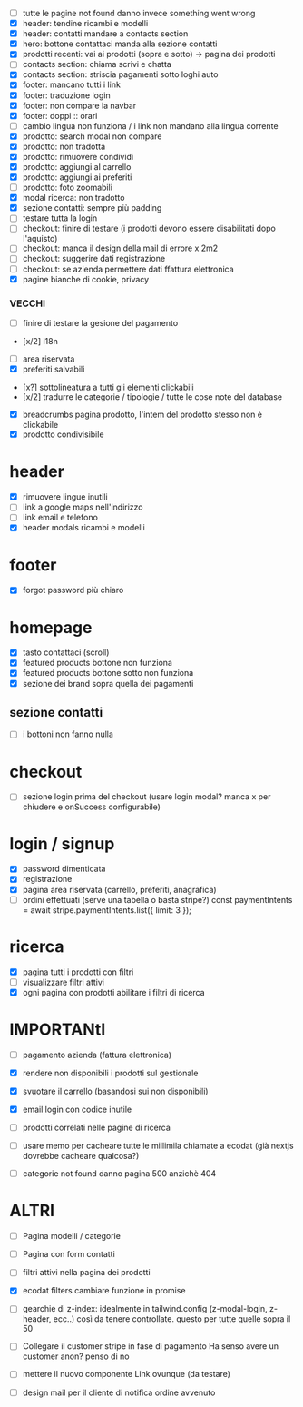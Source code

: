 - [ ] tutte le pagine not found danno invece something went wrong
- [x] header: tendine ricambi e modelli
- [x] header: contatti mandare a contacts section
- [x] hero: bottone contattaci manda alla sezione contatti
- [x] prodotti recenti: vai ai prodotti (sopra e sotto) -> pagina dei prodotti
- [ ] contacts section: chiama scrivi e chatta
- [x] contacts section: striscia pagamenti sotto loghi auto
- [x] footer: mancano tutti i link
- [x] footer: traduzione login
- [x] footer: non compare la navbar
- [x] footer: doppi :: orari
- [ ] cambio lingua non funziona / i link non mandano alla lingua corrente
- [x] prodotto: search modal non compare
- [x] prodotto: non tradotta
- [x] prodotto: rimuovere condividi
- [x] prodotto: aggiungi al carrello
- [x] prodotto: aggiungi ai preferiti
- [ ] prodotto: foto zoomabili
- [x] modal ricerca: non tradotto
- [x] sezione contatti: sempre più padding
- [ ] testare tutta la login
- [ ] checkout: finire di testare (i prodotti devono essere disabilitati dopo l'aquisto)
- [ ] checkout: manca il design della mail di errore x 2m2
- [ ] checkout: suggerire dati registrazione
- [ ] checkout: se azienda permettere dati ffattura elettronica
- [x] pagine bianche di cookie, privacy

### VECCHI

- [ ] finire di testare la gesione del pagamento
- [x/2] i18n
- [ ] area riservata
- [x] preferiti salvabili
- [x?] sottolineatura a tutti gli elementi clickabili
- [x/2] tradurre le categorie / tipologie / tutte le cose note del database
- [x] breadcrumbs pagina prodotto, l'intem del prodotto stesso non è clickabile
- [x] prodotto condivisibile

# header

- [x] rimuovere lingue inutili
- [ ] link a google maps nell'indirizzo
- [ ] link email e telefono
- [x] header modals ricambi e modelli

# footer

- [x] forgot password più chiaro

# homepage

- [x] tasto contattaci (scroll)
- [x] featured products bottone non funziona
- [x] featured products bottone sotto non funziona
- [x] sezione dei brand sopra quella dei pagamenti

## sezione contatti

- [ ] i bottoni non fanno nulla

# checkout

- [ ] sezione login prima del checkout
      (usare login modal? manca x per chiudere e onSuccess configurabile)

# login / signup

- [x] password dimenticata
- [x] registrazione
- [x] pagina area riservata (carrello, preferiti, anagrafica)
- [ ] ordini effettuati (serve una tabella o basta stripe?)
      const paymentIntents = await stripe.paymentIntents.list({ limit: 3 });

# ricerca

- [x] pagina tutti i prodotti con filtri
- [ ] visualizzare filtri attivi
- [x] ogni pagina con prodotti abilitare i filtri di ricerca

# IMPORTANtI

- [ ] pagamento azienda (fattura elettronica)
- [x] rendere non disponibili i prodotti sul gestionale
- [x] svuotare il carrello (basandosi sui non disponibili)
- [x] email login con codice inutile

- [ ] prodotti correlati nelle pagine di ricerca

- [ ] usare memo per cacheare tutte le millimila chiamate a ecodat
      (già nextjs dovrebbe cacheare qualcosa?)

- [ ] categorie not found danno pagina 500 anzichè 404

# ALTRI

- [ ] Pagina modelli / categorie
- [ ] Pagina con form contatti
- [ ] filtri attivi nella pagina dei prodotti
- [x] ecodat filters cambiare funzione in promise
- [ ] gearchie di z-index: idealmente in tailwind.config (z-modal-login, z-header, ecc..) così da tenere controllate. questo per tutte quelle sopra il 50

- [ ] Collegare il customer stripe in fase di pagamento
      Ha senso avere un customer anon? penso di no

- [ ] mettere il nuovo componente Link ovunque (da testare)

- [ ] design mail per il cliente di notifica ordine avvenuto
